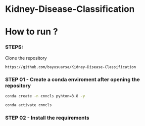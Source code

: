 # Kidney-Disease-Classification

# How to run ?

### STEPS:

Clone the repository

```bash
https://github.com/bayusuarsa/Kidney-Disease-Classification
```

### STEP 01 - Create a conda enviroment after opening the repository

```bash
conda create -n cnncls pyhton=3.8 -y
```

```bash
conda activate cnncls
```

### STEP 02 - Install the requirements
